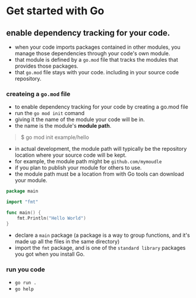 # Get started with Go

## enable dependency tracking for your code.
- when your code imports packages contained in other modules, you manage those dependencies through your code's own module.
- that module is defined by a `go.mod` file that tracks the modules that provides those packages.
- that `go.mod` file stays with your code. including in your source code repository.

### createing a `go.mod` file
- to enable dependency tracking for your code by creating a go.mod file
- run the `go mod init` comand
- giving it the name of the module your code will be in.
- the name is the module's **module path**.

> $ go mod init example/hello

- in actual development, the module path will typically be the repository location where your source code will be kept.
- for example, the module path might be `github.com/mymoudle`
- if you plan to publish your module for others to use.
- the module path must be a location from with Go tools can download your module.

```go
package main

import "fmt"

func main() {
	fmt.Println("Hello World")
}
```

- declare a `main` package (a package is a way to group functions, and it's made up all the files in the same directory)
- import the `fmt` package, and is one of the `standard library` packages you got when you install Go.

### run you code

- `go run .`
- `go help`
